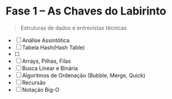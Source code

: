 # Fase 1 – As Chaves do Labirinto

> Estruturas de dados e entrevistas técnicas

- [ ] Análise Assintótica
- [ ] Tabela Hash(Hash Table)
- [ ] 
- [ ] Arrays, Pilhas, Filas
- [ ] Busca Linear e Binária
- [ ] Algoritmos de Ordenação (Bubble, Merge, Quick)
- [ ] Recursão
- [ ] Notação Big-O
